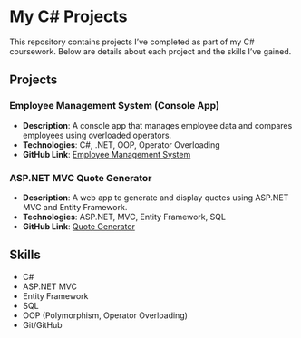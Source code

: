# My C# Projects

This repository contains projects I’ve completed as part of my C# coursework. Below are details about each project and the skills I’ve gained.

## Projects

### Employee Management System (Console App)
- **Description**: A console app that manages employee data and compares employees using overloaded operators.
- **Technologies**: C#, .NET, OOP, Operator Overloading
- **GitHub Link**: [Employee Management System](https://github.com/YourRepoLink)

### ASP.NET MVC Quote Generator
- **Description**: A web app to generate and display quotes using ASP.NET MVC and Entity Framework.
- **Technologies**: ASP.NET, MVC, Entity Framework, SQL
- **GitHub Link**: [Quote Generator](https://github.com/YourRepoLink)

## Skills
- C#
- ASP.NET MVC
- Entity Framework
- SQL
- OOP (Polymorphism, Operator Overloading)
- Git/GitHub
